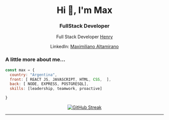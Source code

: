 <div id="header" align="center">
    <h1 align="center">Hi 👋, I'm Max</h1>
    <h3 align="center"> FullStack Developer</h3>
</div>


<div align="center">


  Full Stack Developer   <a href="https://www.soyhenry.com/">Henry</a> 
</em></p>


LinkedIn: <a href="https://www.linkedin.com/in/maximiliano-altamirano-7264b41aa/">Maximiliano Altamirano</a> 


</div>



###  A little more about me...  

```javascript
const max = {
  country: "Argentina",
  front: [ REACT JS, JAVASCRIPT, HTML, CSS,  ],
  back: [ NODE, EXPRESS, POSTGRESQL],
  skills: [leadership, teamwork, proactive]

}
```

 <em></em>
 
 <div align="center">
  
[![GitHub Streak](https://streak-stats.demolab.com?user=0rph3n&theme=tokyonight&hide_border=true&date_format=j%20M%5B%20Y%5D)](https://git.io/streak-stats)
  <em></em>

  
</div>

---
   
